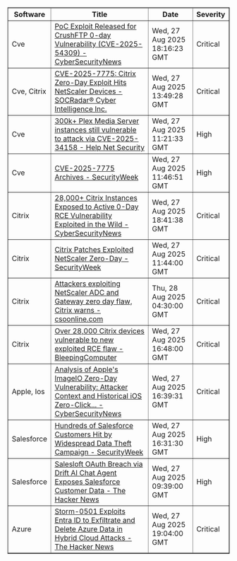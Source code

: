 <table border="1" style="width:100%; border-collapse: collapse;">
<thead>
<tr>
<th>Software</th>
<th>Title</th>
<th>Date</th>
<th>Severity</th>
</tr>
</thead>
<tbody><tr>
<td>Cve</td>
<td><a href="https://news.google.com/rss/articles/CBMie0FVX3lxTE9kRE15R0t2OHdwX21HLUl6a2pHdlVrLUIwZWFuczRtdmRwRjBROUc2c09hdDFnTGh4dm5BMUltRFVrSGtSWVppX3NyMFdaS05DVmZQeVdFMzVYajY0SlBURXhKa2FZOHY5dDhmRV94ZGlfZ3lvSkZaTGFVMNIBgAFBVV95cUxOU1YwX3NKdjUyLXIwS0dCWDFFQy1FSXllTjhEUVl1U2sxelJIelRxZFlqQ3p1UzU1OGJjbFZsaXVhb3FFbk9NVkIxV2JEUFBaODBJMUJjay1WZHI1WkY1dkRyLS1qYkM0UlJTNm5VcE02R1R6YjFZVVNvUFB1NzRGcQ?oc=5">PoC Exploit Released for CrushFTP 0-day Vulnerability (CVE-2025-54309) - CyberSecurityNews</a></td>
<td>Wed, 27 Aug 2025 18:16:23 GMT</td>
<td>Critical</td>
</tr>
<tr>
<td>Cve, Citrix</td>
<td><a href="https://news.google.com/rss/articles/CBMid0FVX3lxTE5OXzhZQW5kSEpveXBtaDZGVFB1UEUyUVRfbkQyc1ZTS3RiNUJmZFB1aWx3MUtrb1VOQkE1Y3MyZDA1QmZBR2ljWHdWR3N0eHJkUjItOHZmdmt5M0x6dWJzTmhWLVRkSUlkbDBfX3BHSjR3al9nNWxR?oc=5">CVE-2025-7775: Citrix Zero-Day Exploit Hits NetScaler Devices - SOCRadar® Cyber Intelligence Inc.</a></td>
<td>Wed, 27 Aug 2025 13:49:28 GMT</td>
<td>Critical</td>
</tr>
<tr>
<td>Cve</td>
<td><a href="https://news.google.com/rss/articles/CBMiiwFBVV95cUxNSV9yM1ZOTFZTRE5SZ2NwbGV4dzZNeU1mV1JOd2VmOHdmY3p1NGh6S2pVZmdvYVNhTnY0Zk85RHB4ZDdGZlVPU3ZKZzZxRVRZOHlxXzRQQjBqdWctYzc2X1hid0h6LVd3TDQzQ3RLSElLR0dtVklJczhsMG12ejVOajNudk92VHZwT3dz?oc=5">300k+ Plex Media Server instances still vulnerable to attack via CVE-2025-34158 - Help Net Security</a></td>
<td>Wed, 27 Aug 2025 11:21:33 GMT</td>
<td>High</td>
</tr>
<tr>
<td>Cve</td>
<td><a href="https://news.google.com/rss/articles/CBMiX0FVX3lxTE13dFhWc20yb0VaN0U4RzFDTWxGR1R3Q0Z6Y0xhb0pqNW40bk96TkRfeTltSGJmNmFlUWFzRzZMckloNFFHU08tdFMxMllhYVhMa2tHcmUyd0l6Z21PWk9r?oc=5">CVE-2025-7775 Archives - SecurityWeek</a></td>
<td>Wed, 27 Aug 2025 11:46:51 GMT</td>
<td>High</td>
</tr>
<tr>
<td>Citrix</td>
<td><a href="https://news.google.com/rss/articles/CBMidEFVX3lxTE84QzRtQzJEbkdPSXJEQjdCLXo4eHJqeU52cnk5Zmw2MGxyOXRVakFHWmlOZzhQUGdoRXh1MkQzM196UHZ6VGZhSV91RmVWYnRCeTFZZkJKZGZBLTgtSElUTkRBSm5TcDEwTVFPeFVJWjNCU2Z20gF6QVVfeXFMTzNENnRpVzYxb3Zfb3R0VDlwSzVvWnpnTUdybi00TTBjdVlZQkFFNjI2eS1OaXAzTGdUcDZRNzh0RVFLTUZ3NVU4SG9MVF90RFEwTzhicnZ2blczMURuRF9xMXhNS0ZmX3BDUnVpVkNhbzB3WlFiRElfWEE?oc=5">28,000+ Citrix Instances Exposed to Active 0-Day RCE Vulnerability Exploited in the Wild - CyberSecurityNews</a></td>
<td>Wed, 27 Aug 2025 18:41:38 GMT</td>
<td>Critical</td>
</tr>
<tr>
<td>Citrix</td>
<td><a href="https://news.google.com/rss/articles/CBMifkFVX3lxTE9CMHlNZFdZV2V3dFlIazhRR2tBR1FTcnNVaTlObC1KMEw2UVE0WDhBV0FuSjM1TXdfN0ZDZHYwak53NUd4WmcwbjBpZXlZS2FNNlFLNS1IejZDWXBCTGhDYUJjNUIwa0E5cnROTmhpcUFkdVN4UV9fbzkwVlBMQdIBgwFBVV95cUxPT1FwclB3UnktOU1FYXB6cE9EYWhXOVI3NVZFUENRaFJtWkhPZjE4SUwxOWN1bGxVUUNXTDZ5blZYRDVGOFBRUTFESDhxNVozVWI3NHg3M2dtdGg0U3NzRGlQTTM5WDk5R24tUkdWUzVUQ3c3dTh0eFZnZ1lVektkYnhsbw?oc=5">Citrix Patches Exploited NetScaler Zero-Day - SecurityWeek</a></td>
<td>Wed, 27 Aug 2025 11:44:00 GMT</td>
<td>Critical</td>
</tr>
<tr>
<td>Citrix</td>
<td><a href="https://news.google.com/rss/articles/CBMivAFBVV95cUxPbTNOLUk5eWJUdlVrT0JrOTVIWUN6UHRLMjJPQVkyb0ZwcFZQU3BSeXZfRnE0eFVsV0J1eDhBLS1Vc3VkMVdieDZWRlRyZkkzcnh0cV9DcVk2S3FPQXFpUzJRMk55QVFGX0U1d3dDMlNWc0dZOGJUMHFfZ2ZBN1ljVmhsRWQ3bXZkMkMtR1JXaVdNVWVObHdMYVltbUNUNmtGXzk2Tl9zOE9xLTlzcWxxU01tTF9yd2ZoVXFJMg?oc=5">Attackers exploiting NetScaler ADC and Gateway zero day flaw, Citrix warns - csoonline.com</a></td>
<td>Thu, 28 Aug 2025 04:30:00 GMT</td>
<td>Critical</td>
</tr>
<tr>
<td>Citrix</td>
<td><a href="https://news.google.com/rss/articles/CBMiuAFBVV95cUxOdWpOUU51VUY0bEkwMkR2XzRxNDAyU1BnNnFrN3BNRzJ3anpFODM2ZnlIdmV4VkFwVUFxdWtYZzBrdmZXVVFqZ2FPNi11UGNXSDBQcjlOWmJxNXpURGx4S20wOVdtbFpKaF96eU5lWEp1WlB2SFVGTmFYMnNVRVRIcjk4aWFGUEpnQzZRRnpwTWlZeVlZSjF0TXZmTnVUZVI5WTNKMkdvNTM0TXZGUERxclBVbkFpME530gG-AUFVX3lxTE5yQk84WFdQSDhMWW9JZnFReXZKdldkclhrQ3M3SU1LYzdZSGJCQ0ZkUXZNQzFRUDUzUVF2cmlvYjlKVXlzQW0tVkNqUHU3WTNoTTFBSVQ4NUFJTlZzQ3Nwal9HSEc0REJ0ZGc2X01uSGhGMXBXQ2lJSXJhUFQxTlJEZGpfbTEzMVo1QW9STjQyc25saGlYbDk5RTlQOHphMVlyNkUyOXVYN3d0X0FXUjluRzVnTHFuS1pUS25CM0E?oc=5">Over 28,000 Citrix devices vulnerable to new exploited RCE flaw - BleepingComputer</a></td>
<td>Wed, 27 Aug 2025 16:48:00 GMT</td>
<td>Critical</td>
</tr>
<tr>
<td>Apple, Ios</td>
<td><a href="https://news.google.com/rss/articles/CBMiZEFVX3lxTE5UZ0tqNVF0WWNIcDBxclBJenZ3ZTZNYzVFSUNVMG1CTXNuNXJwTDJ4VFZraTRjT1RqWjZ1Ml9JUjk2LTlvbjRIcmt4NGtCSlJXbWFqQldkeXpmbVNvRGZmWkczQU_SAWpBVV95cUxOOGw5VllwN183ZHJNRmpQS29haGFaeGY5RGlVbk9ZZWZsQlhiVHR2ck1vMlRNLUtFa2RaLW9zcUVEOHAxa1Ftbk54VjVTRGh4dTg4ZXhnZEh5a2dUWXFoQ05oTHJHcmE5V2Fn?oc=5">Analysis of Apple's ImageIO Zero-Day Vulnerability: Attacker Context and Historical iOS Zero-Click... - CyberSecurityNews</a></td>
<td>Wed, 27 Aug 2025 16:39:31 GMT</td>
<td>Critical</td>
</tr>
<tr>
<td>Salesforce</td>
<td><a href="https://news.google.com/rss/articles/CBMiogFBVV95cUxOWkhBbl85WkhqYmhhZGFRNTMwM2VraWRpMF9tV3ZLd1h3TkcxdlRXSVBySGw1SUFTRW1CX0RqZjh6dGVJcF90V3F4ZHdYeGhWZVVEb0p3VGFZTDRNUWM0QWJUcmFudDhNQTd0dS1mOEtXVU83UkdGQlVrTDY5Ums5eFQxNWFZSkUxMzZHTDZ3Y0UwN0R5ZFlsNTBjYVR6cWNDVlHSAacBQVVfeXFMTncxdDJXRW9hc19oeDk1STRrdk53RjBzSjQzTXB0cmJ6UkZtRldiWEZyNWRyWE5TdDI0clplaGJMZmstZkNfUl9faU9RZGNpTW5LT2pxbDNYZ2t6VEVDWVE0SFB6dHV4bFFkbW1KbnppTVE1Yl8wOThRQzhteXMxbkdOOFpKZzJJUGJfemd0UFFSTXBtZ3QwbUVhMTM4V3NId01OS2xfSWc?oc=5">Hundreds of Salesforce Customers Hit by Widespread Data Theft Campaign - SecurityWeek</a></td>
<td>Wed, 27 Aug 2025 16:31:30 GMT</td>
<td>High</td>
</tr>
<tr>
<td>Salesforce</td>
<td><a href="https://news.google.com/rss/articles/CBMif0FVX3lxTE9zXzQ1b1pQWndhT3UzdF9KNHVSMUpTTHF5bU1uNXNzbExkWHF0ekloNGJxS0xMZkRpT24wQWp1VTk0TWVZN04ybjZvUFEwYV9LTjJYRnVFc0V0UFlkVkVDWTJfWV9JZWc3Q3AyS3YzVDVjUEN2S21XaE1ua1RIdkE?oc=5">Salesloft OAuth Breach via Drift AI Chat Agent Exposes Salesforce Customer Data - The Hacker News</a></td>
<td>Wed, 27 Aug 2025 09:39:00 GMT</td>
<td>High</td>
</tr>
<tr>
<td>Azure</td>
<td><a href="https://news.google.com/rss/articles/CBMiekFVX3lxTE40U1BLd0loRDI4OXBGenI4dWtLZU4wbnFyVTlqVzhoTEtJV1dFWnlaWDYwdW9xVnV5eTdwd2RuM2M0MTh6dnR5eEpaWGpGdUVORzdhQ3E1OUV1LTQ3V1FvTmhXeEtZMW9BbWMydjRMNzd2TVkyTmxYc2FB?oc=5">Storm-0501 Exploits Entra ID to Exfiltrate and Delete Azure Data in Hybrid Cloud Attacks - The Hacker News</a></td>
<td>Wed, 27 Aug 2025 19:04:00 GMT</td>
<td>Critical</td>
</tr>
</tbody>
</table>